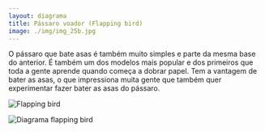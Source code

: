 ```yaml
---
layout: diagrama
title: Pássaro voador (Flapping bird)
image: ./img/img_25b.jpg
---
```


O pássaro que bate asas é também muito simples e parte da mesma base do anterior. É também um dos modelos mais popular e dos primeiros que toda a gente aprende quando começa a dobrar papel. Tem a vantagem de bater as asas, o que impressiona muita gente que também quer experimentar fazer bater as asas do pássaro.

![Flapping bird](../img/img_25b.jpg)

![Diagrama flapping bird](../img/img_dia_flap.jpg)